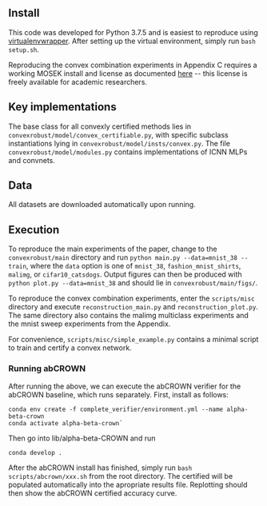 ## Install
This code was developed for Python 3.7.5 and is easiest to reproduce using [virtualenvwrapper](https://virtualenvwrapper.readthedocs.io/en/latest/). After setting up the virtual environment, simply run `bash setup.sh`.

Reproducing the convex combination experiments in Appendix C requires a working MOSEK install and license as documented [here](https://docs.mosek.com/latest/install/installation.html) -- this license is freely available for academic researchers.

## Key implementations
The base class for all convexly certified methods lies in `convexrobust/model/convex_certifiable.py`, with specific subclass instantiations lying in `convexrobust/model/insts/convex.py`. The file `convexrobust/model/modules.py` contains implementations of ICNN MLPs and convnets.

## Data
All datasets are downloaded automatically upon running.

## Execution
To reproduce the main experiments of the paper, change to the `convexrobust/main` directory and run `python main.py --data=mnist_38 --train`, where the `data` option is one of `mnist_38`, `fashion_mnist_shirts`, `malimg`, or `cifar10_catsdogs`. Output figures can then be produced with `python plot.py --data=mnist_38` and should lie in `convexrobust/main/figs/`.

To reproduce the convex combination experiments, enter the `scripts/misc` directory and execute `reconstruction_main.py` and `reconstruction_plot.py`. The same directory also contains the malimg multiclass experiments and the mnist sweep experiments from the Appendix.

For convenience, `scripts/misc/simple_example.py` contains a minimal script to train and certify a convex network.

### Running abCROWN
After running the above, we can execute the abCROWN verifier for the abCROWN baseline, which runs separately. First, install as follows:

```
conda env create -f complete_verifier/environment.yml --name alpha-beta-crown
conda activate alpha-beta-crown`
```

Then go into lib/alpha-beta-CROWN and run
```
conda develop .
```

After the abCROWN install has finished, simply run `bash scripts/abcrown/xxx.sh` from the root directory. The certified will be populated automatically into the apropriate results file. Replotting should then show the abCROWN certified accuracy curve.
